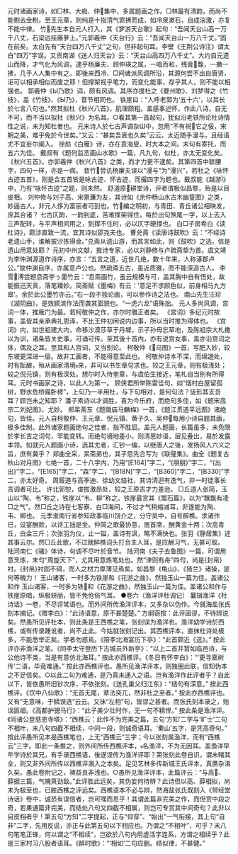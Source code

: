 <!-- { "loadSidebar": true } -->
元时诸画家诗，如□林、大痴、仲集中，多属题画之作。□林最有清韵，而尚不能剔去金粉。至王元章，则纯是十指清气霏拂而成，如冷泉漱石，自成湍激，亦复不能中律。
竹先生本自元人打入，其《梦游天台歌》起句：“吾闻天台山高一万千八丈，石梁远挂藤萝上。”元郭羲仲《天台行》云：“吾闻天台山一万八千丈。”固在前矣。太白先有“天台四万八千丈”之句，但非起句耳。李壁《王荆公诗注》谓太白“四万”字误。又贡南湖《送人归天台》云：“天台山高四万八千丈”。大约自元遗山而降，才气化为风调，逮乎杨廉夫、顾仲瑛之属，一唱百和，残膏馥，一撇一拂，几于人人集中有之。即後来西冷、□间诸派风调所沿，其源何尝不出自唐贤，讵可以相承相似而废之耶！但撑架视乎笔力，而变化能事，存乎其人，则不能以相强也。
郭羲仲《Ы乃歌》词，颇有风调。其序亦援杜之《夔州歌》、刘梦得之《竹枝》，盖《竹枝》、《Ы乃》，音节相同也。
铁崖曰：“人呼老郭为‘五十六’，以其长於七言八句也。”然其拟杜《秋兴八首》，肌理颇粗。盖感事述怀，作此八诗，自无不可，而不当以拟杜《秋兴》为名耳。○看其第一首起句，犹似沿老铁所论杜诗情性之说，未为知杜者也。
元末诗人於七古声调杂Ш中，忽用“不有祝它之佞，宋朝之美，难乎免於今世矣。”又云：“甚矣吾衰也久矣”云云。太近随手漫与，且经语尤不宜妄尔阑入。
徐舫《白雁》诗，亦在袁海叟、时大本之间。末句有寄托，而五六为佳。
戴叔有《题何监丞画山水歌》一篇，凡九句，似杜，亦太无变化矣。
《秋兴五首》，亦郭羲仲《秋兴八首》之类，而才力更不逮矣。其第四首中联腰字，四句一样，亦是一病。
昔竹尝讥杨廉夫误以“漫与”为“漫兴”，若杜之《咏怀古迹五首》，则是合五首皆是咏古迹、怀古迹，而撮四字为题也。戴叔能《越游》中，乃有“咏怀古迹”之题，则未然。
舒道原耕堂诗，评者谓极似昌黎，殆是以目皮相。
刘仲修与刘子高、宋景濂为友，其诗如《余仲杨山水古木幽篁图》之类，妙逼古人，非元人侈为富丽者可到也。竹编之明初，与青田、青丘诸公相映发，庶其合诸？
七古仄韵，一韵到底，苦难撑架得住。每於出句煞尾一字，以上去入三声配转，与平声相间用之，到撑不住时，必以仄字硬撑也。
白□子房希白《读杜诗》，颇涉直致一流，宜其诗似邵尧夫也。
曹兑斋《读唐诗鼓吹》云：“不经诗老遗山手，谁解披沙拣得金。”兑斋从遗山游，而其言如此，则《鼓吹》之选，信是遗山用意处耶？
元初中州文献，推诗专家，必以刘静修与卢疏斋挚为首。虞文靖为李仲渊源道作诗序，亦言：“五言之道，近世几绝，数十年来，人称涿郡卢公。”故仲渊自序，亦属意卢公也。然疏斋五古，虽近质雅，而不能深造古人。
李雪溥尝题息斋李ぅ墨竹云：“息斋画竹，虽云规模与可，盖其胸中自有悟处，故能振迅天真，落笔臻妙。简斋赋《墨梅》有云：‘意足不求颜色似，前身相马九方皋’。余於此公墨竹亦云。”右一段不独论画，可以参作诗之法也。
南山先生汪珍《湖阴曲》，是效颍滨作法而袭其面貌也。“一虎六龙”语殊拙。
元人多尚风调，宫词一体，推雁门为最。若柯敬仲之作，亦尔时雅正者矣。
《宫词》多纪元时故事，盖皆其亲承典礼恩泽，不比王仲初闲说内边事，所以当时推为得体也。
《宫词》内，如世祖建大内，命移沙漠莎草于丹墀，示子孙毋忘草地，及陈祖宗大札撒以为训，诸条皆关史事，可诵可传。至其後十首内，亦有说宫女事，盖亦沿宫词之体，偶及之耳。至其和人宫词，又当别论。
柯敬仲《马图》一首，写肥入妙，较东坡更深进一层。故非工画者，不能得意至此也。
柯敬仲诗本不深，而绵邈处，时有酝酿，殆从画家清境来，非可以书生章句求也。较之王元章，则有极浅处；较之倪元镇，则有极深处。想尔时入侍奎章，与虞伯生接近，笔札自当别有所得耳。元时书画家之诗，以此人为第一。
顾侠君所举陈雷佳句，如“烟村白屋留孤树，野水危桥蹋卧槎”，上句乃一半用杜，与下句相对，是何句法？徒形其支吾耳？顾岂未之知耶？
潘子素诗以才调胜，喜为今乐府，而绝句多佳，如《题宋高宗二刘妃图》，尤妙。
郑杲斋东《题徽庙马麟梅》一首，《题江贯道平远图》诸绝句，皆佳。元人自柯敬仲、王元章、倪元镇、黄子久、吴仲每用小诗自题其画，极多佳制。此外诸家题画绝句之佳者，指不胜屈。盖元人题画，长篇虽多，未免限於李长吉之词句，罕能变转。而绝句境地差小，则清思妙语，层见叠出，易於发露本领。如就元人题画小诗，选其尤者，汇钞一编，以继唐人之後，发扬风人六义之旨，庶有冀乎？
郑曲全采，杲斋弟也，其子思先合写为《联璧集》。曲全《题复古秋山对月图》七绝一首，二十八字内，乃用“[E164]”字二，“{朋朋}”字二，“{出出}”字二，“[E165]”字二，“森”字二，“[B18N]”字二，“[B360]”字二，“[B330]”字二，亦太好奇。
周履道与高季迪、徐幼文结社，其诗清迥有逸气，非一时徒事长吉调者可比。
许北郭恕，俊拔激昂处，较之王原吉才力差逊。
□丘道人张简，玉山以“陶、韦”称之，铁崖以“韦、柳”称之。铁崖最赏其《鬻石篇》，以为“飘飘有凌□之气”。然□丘之诗在七客寮、白□海间，不过才气稍缩减耳，非遂能为陶、韦、柳也。
元季淮南行省参知政事临川饶介之，分守吴中，自号醉樵。求诸作已，设宴酬款，以诗工拙是坐。仲简之歌最协意，居首席，酬黄金十两；次高青丘，白金三斤；次张羽为仪，止一镒，盖诗有讽，略不满快也。张羽《静居集》述其事云尔。然□丘此歌，不过就醉樵词头打合主人耳，是应酬习气，无甚可取。
陆河南仁《骚》体诗，句调不尽叶於音节。
陆河南《夫子去鲁图》一篇，可谓用意烹炼，末句“周旋天下”，尤其用意炼笔处也。然“津则有舟”四句，尚是{封帛}衬。{封帛}衬固不碍，而人之材力厚薄见焉矣。如昌黎《龟山》、《猗兰》诸操，是何等魄力！
玉山诸客，一时多为铁崖和《花游之曲》，然独玉山一篇为佳。盖诸公和作
玉山诸客，一时多为铁和《花游之曲》，然独玉山一篇为佳。盖诸公和作与铁崖原唱，纵极妍丽，皆不免伧俗气耳。
●卷六（渔洋评杜调记）
曩辑渔洋《杜诗话》一卷，不尽评骘语也。而外间所传渔洋评本，又多杂以伪作。今就海盐张氏刻本摘记。《赠李白》：“此诗语意，原不甚楚楚。”
方纲窃按：此评固谬，不待辨说矣。然愚所见评杜本，则此条是王西樵之笔，张刻误为渔洋也。渔洋幼学诗於西樵，或有传录踵讹者，尚不止此。今姑就张刻记出。其西樵评本，直抹杜诗处极多，不能悉举正矣。学者勿惑焉。《陪李北海宴历下亭》：“此首颇近《选》。”
按此评亦非渔洋之笔。《同李太守登历下古城员外新亭》：“以上二首并暂如临邑诗，与公他诗不类，当是有意仿北海耳。”
按此亦西樵评。《冬日有怀李白》：“‘更寻嘉树传’二语，毕竟难通。”
按此亦西樵评也。愚所见渔洋评本，则独圈此联，信知伪本之不足信矣。○以此二句为难通，是乃真未通人之语。岂有渔洋作此评者乎？自此以下，皆依愚所旧钞次序，不依张刻。《送孔巢父归江东》：“结句有深意。”
按此西樵评。《饮中八仙歌》：“无首无尾，章法突兀，然非杜之至者。”
按此亦西樵评也。又有“无意味，于鳞误选”云云。又抹“左相”句，皆谬之甚者。而张氏刻本录之，贻误匪细。《高都护骢马行》：“此子美少壮时作，无一句不精悍。”
按此条是渔洋评。《同诸公登慈恩寺塔》：“西樵云：此作不为完美之篇，五句‘方知’二字与‘旷士’二句不相叶，末八句四截不相续，中间一段，则诚奇语耳。‘秦山’五字，是凭高奇句。”
按此评愚所见本是西樵笔也，上无“西樵云”三字；今以张刻属渔洋，而有“西樵云”三字。即此一条推之，则外间所传西樵评本，名渔洋，不为无因耳。盖渔洋早年学诗於其兄，有手录西樵语，後遂误传为渔洋评耶？第张刻此卷自识，谓未睹其全，则又非外间所传以西樵评溷入之本矣。足见艺林多传新城王氏评本，真赝杂淆久矣。愚此卷附记之，裨益良非浅也。○愚所见渔洋评本，此篇评云：“与高、薛据三篇，气魄真劲敌。”此评胜此远矣，其伪妄何待辨？此诗但以高、薛相拟，尚未为极至也，已胜西樵之评远矣。西樵语本不必与辨，然海盐张氏既刻入《带经堂诗话》卷中，诚恐有误信者，岂可嘿而息乎！其谓此篇非完美之作，而但赏中段之奇，若果通篇非完美，而结处八句又四截不相属，则岂可专赏其中间奇句？此非以目皮相者乎！第五句“方知”二字提起，正与“仰穿”、“始出”一气衔接，其上句“自非”二字，先用反说，亦正与此第五句以下相应也。乃谓之“不相叶”，可乎？末八句笔笔正锋，何以谓之“不相续”，岂欲於八句内用虚活字连系，方谓之相续乎？此是三家村习八股者语耳。《醉时歌》：“‘相如’二句应删。结似律，不甚健。”
